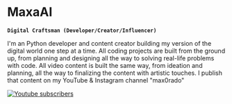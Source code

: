 # MaxaAI

**`Digital Craftsman (Developer/Creator/Influencer)`**

I'm an Python developer and content creator building my version of the digital world one step at a time. 
All coding projects are built from the ground up, from planning and designing all the way to solving real-life problems with code. All video content is built the same way,
from ideation and planning, all the way to finalizing the content with artistic touches. I publish that content on my YouTube & Instagram channel "max0rado"

<p align="left">
<!--   <a href="https://studio.youtube.com/channel/UCV7_WjspeTsJoTsWTmjuTrg/analytics/tab-overview/period-default/explore?entity_type=CHANNEL&entity_id=UCV7_WjspeTsJoTsWTmjuTrg&time_period=4_weeks&explore_type=SUBSCRIBERS"> -->
  <a href="https://www.youtube.com/@Max0Rado?sub_confirmation=1">  
  <img alt="Youtube subscribers" title="Subscribe to my Youtube channel" src="https://custom-icon-badges.demolab.com/youtube/channel/subscribers/UCV7_WjspeTsJoTsWTmjuTrg=%23E05D44&label=SUBSCRIBE&logo=video&logoColor=white&style=for-the-badge&labelColor=CE4630"/>
  </a>
